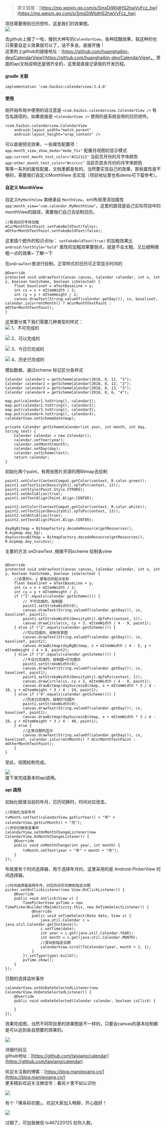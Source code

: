 >原文链接：[https://mp.weixin.qq.com/s/SmxDiWIidHS2hwVvFcz_hw](https://mp.weixin.qq.com/s/SmxDiWIidHS2hwVvFcz_hw)

项目需要用到日历控件，这是我们的效果图。  
![](https://user-gold-cdn.xitu.io/2018/8/11/165279e215e0e3b4?w=391&h=300&f=jpeg&s=27470)    

去github上搜了一哈，搜到大神写的`CalendarView`，各种炫酷效果，我这种的也只需要自定义效果就可以了，话不多说，直接开撸！   
这里附上github的链接地址：[https://github.com/huanghaibin-dev/CalendarView](https://github.com/huanghaibin-dev/CalendarView)， 里面的api文档说明还是很齐全的，这里就直接记录我的开发历程。  
#### gradle 关联
`implementation 'com.haibin:calendarview:3.4.0' `
#### 使用
刚开始布局中使用的话注意是 `<com.haibin.calendarview.CalendarView />` 有包名路径的，如果直接是 `<CalendarView />` 使用的是系统自带的日历控件。
```
<com.haibin.calendarview.CalendarView
    android:layout_width="match_parent"
    android:layout_height="wrap_content" />
```
可以直接预览效果，一些属性配置项：   
`app:month_view_show_mode="mode_fix"`  配置月视图的显示模式  
`app:current_month_text_color="#212121"`  当前页月份的月字体颜色  
`app:other_month_text_color="#cccccc"` 当前页其余月份的月字体颜色    
等等一系列的属性配置，文档里都是有的。当然要实现自己的效果，那些属性是不够的，需要我们自定义MonthView 去实现（项目地址里也有demo可下载参考）。  
#### 自定义 MonthView
自定义`MyMonthView` 类继承自 `MonthView`，xml布局里添加属性 `app:month_view="com.calendar.MyMonthView"`，这里的路径是自己实际项目中的monthView的路径，需要我们自己去绘制日历。    
```
//取消日历字体加粗
mCurMonthTextPaint.setFakeBoldText(false);
mOtherMonthTextPaint.setFakeBoldText(false);
```
这里插个题外的知识点tip： `setFakeBoldText(true)`  的加粗效果比 `android:textStyle="bold"` 属性的加粗效果要弱点，就是不会太粗，又比细稍微粗一点的效果~ 了解一下   

在`onDrawText`里进行绘制，正常样式的日历可正常显示时间的
```
@Override
protected void onDrawText(Canvas canvas, Calendar calendar, int x, int y, boolean hasScheme, boolean isSelected) {
    float baselineY = mTextBaseLine + y;
    int cx = x + mItemWidth / 2;
    int cy = y + mItemHeight / 2;
    canvas.drawText(String.valueOf(calendar.getDay()), cx, baselineY, calendar.isCurrentMonth() ? mCurMonthTextPaint : mOtherMonthTextPaint);
}
```
这里要分类下我们需要几种类型的样式：  
![](https://user-gold-cdn.xitu.io/2018/8/9/1651df6342356aa5?w=36&h=29&f=png&s=801) 1、不可完成的   

![](https://user-gold-cdn.xitu.io/2018/8/9/1651df644c4e88ea?w=32&h=31&f=png&s=1319) 2、可以完成的  

![](https://user-gold-cdn.xitu.io/2018/8/9/1651df6537088a64?w=37&h=34&f=png&s=996) 3、今日已完成的  

![](https://user-gold-cdn.xitu.io/2018/8/9/1651df3a53b570cb?w=40&h=28&f=png&s=640) 4、历史已完成的   

模拟数据，通过scheme 标记区分各样式
```
Calendar calendar1 = getSchemeCalendar(2018, 8, 11, "1");
Calendar calendar2 = getSchemeCalendar(2018, 8, 12, "2");
Calendar calendar3 = getSchemeCalendar(2018, 8, 13, "3");
Calendar calendar4 = getSchemeCalendar(2018, 8, 6, "4");

map.put(calendar1.toString(), calendar1);
map.put(calendar2.toString(), calendar2);
map.put(calendar3.toString(), calendar3);
map.put(calendar4.toString(), calendar4);
calendarView.setSchemeDate(map);

private Calendar getSchemeCalendar(int year, int month, int day, String text) {
    Calendar calendar = new Calendar();
    calendar.setYear(year);
    calendar.setMonth(month);
    calendar.setDay(day);
    calendar.setScheme(text);
    return calendar;
}
```
初始化两个paint，有两张图片资源的用Bitmap去绘制
```
paint1.setColor(ContextCompat.getColor(context, R.color.green));
paint1.setTextSize(DensityUtil.spToPx(context, 13));
paint1.setStyle(Paint.Style.STROKE);
paint1.setAntiAlias(true);
paint1.setTextAlign(Paint.Align.CENTER);

paint2.setColor(ContextCompat.getColor(context, R.color.white));
paint2.setTextSize(DensityUtil.spToPx(context, 13));
paint2.setAntiAlias(true);
paint2.setTextAlign(Paint.Align.CENTER);

dayBgBitmap = BitmapFactory.decodeResource(getResources(), R.mipmap.day_bg);
daySuccessBitmap = BitmapFactory.decodeResource(getResources(), R.mipmap.day_success);
```
主要的方法 onDrawText ,根据不同scheme 绘制各view
```

@Override
protected void onDrawText(Canvas canvas, Calendar calendar, int x, int y, boolean hasScheme, boolean isSelected) {
    //这里的x、y 是每日的起点坐标
    float baselineY = mTextBaseLine + y;
    int cx = x + mItemWidth / 2;
    int cy = y + mItemHeight / 2;
    if ("1".equals(calendar.getScheme())) {
        // 不可完成的，绘制圆
        paint1.setStrokeWidth(0);
        canvas.drawText(String.valueOf(calendar.getDay()), cx, baselineY, paint1);
        paint1.setStrokeWidth(DensityUtil.dpToPx(context, 1));
        canvas.drawCircle(cx, cy + 3, mItemWidth / 4 - 9, paint1);
    } else if ("2".equals(calendar.getScheme())) {
        //可以完成的，绘制背景图
        canvas.drawText(String.valueOf(calendar.getDay()), cx, baselineY, paint2);
        canvas.drawBitmap(dayBgBitmap, x + mItemWidth / 4 - 5, y + mItemHeight / 4 + 8, paint2);
    } else if ("3".equals(calendar.getScheme())) {
        //今日已完成的，绘制圆+打勾图片
        paint1.setStrokeWidth(0);
        canvas.drawText(String.valueOf(calendar.getDay()), cx, baselineY, paint1);
        paint1.setStrokeWidth(DensityUtil.dpToPx(context, 1));
        canvas.drawCircle(cx, cy + 3, mItemWidth / 4 - 9, paint1);
        canvas.drawBitmap(daySuccessBitmap, x + mItemWidth * 3 / 4 - 18, y + mItemHeight * 3 / 4 - 24, paint1);
    } else if ("4".equals(calendar.getScheme())) {
        //历史已完成的，绘制打勾图片
        paint1.setStrokeWidth(0);
        canvas.drawText(String.valueOf(calendar.getDay()), cx, baselineY, paint1);
        canvas.drawBitmap(daySuccessBitmap, x + mItemWidth * 3 / 4 - 18, y + mItemHeight * 3 / 4 - 40, paint1);
    } else {
        //正常日期的显示
        canvas.drawText(String.valueOf(calendar.getDay()), cx, baselineY, calendar.isCurrentMonth() ? mCurMonthTextPaint : mOtherMonthTextPaint);
    }
}
```

至此，视图绘制完成。   

![](https://user-gold-cdn.xitu.io/2018/8/11/16527a6f54df0ad7?w=302&h=300&f=jpeg&s=25791)  
接下来完成基本的api调用。   
#### api 调用
初始化赋值当前的年月，日历切换时，时间对应改变。
```
//初始化当前年月
tvMonth.setText(calendarView.getCurYear() + "年" + calendarView.getCurMonth() + "月");
//月份切换改变事件
calendarView.setOnMonthChangeListener(new CalendarView.OnMonthChangeListener() {
    @Override
    public void onMonthChange(int year, int month) {
        tvMonth.setText(year + "年" + month + "月");
    }
});
```

布局里有个时间选择器，用于选择年月的，这里采用的是 Android-PickerView 时间选择器。
```
//时间选择器选择年月，对应的日历切换到指定日期
picker.setOnClickListener(new View.OnClickListener() {
    @Override
    public void onClick(View v) {
        TimePickerView pvTime = new TimePickerBuilder(MainActivity.this, new OnTimeSelectListener() {
            @Override
            public void onTimeSelect(Date date, View v) {
                java.util.Calendar c = java.util.Calendar.getInstance();
                c.setTime(date);
                int year = c.get(java.util.Calendar.YEAR);
                int month = c.get(java.util.Calendar.MONTH);
                //滚动到指定日期
                calendarView.scrollToCalendar(year, month + 1, 1);
            }
        }).setType(type).build();
        pvTime.show();
    }
});
```
日期的选择监听事件
```
calendarView.setOnDateSelectedListener(new CalendarView.OnDateSelectedListener() {
    @Override
    public void onDateSelected(Calendar calendar, boolean isClick) {

    }
});
```
效果完成图，当然不同项目里的效果图是不一样的，只要会canvas的基本绘制都是可以达到各自想要的效果的。  

![](https://user-gold-cdn.xitu.io/2018/8/11/16527b539cb84fdb?w=318&h=469&f=gif&s=353147)   


详细代码见  
github地址：[https://github.com/taixiang/calendar](https://github.com/taixiang/calendar)  

欢迎关注我的博客：[https://blog.manjiexiang.cn/](https://blog.manjiexiang.cn/)  
更多精彩欢迎关注微信号：春风十里不如认识你    

![](https://user-gold-cdn.xitu.io/2018/8/12/1652cd77eaebeb98?w=900&h=540&f=jpeg&s=64949)    


有个「佛系码农圈」，欢迎大家加入畅聊，开心就好！  

![](https://user-gold-cdn.xitu.io/2018/8/12/1652cd9eed546cde?w=188&h=250&f=jpeg&s=40850)   

过期了，可加我微信 tx467220125 拉你入群。
